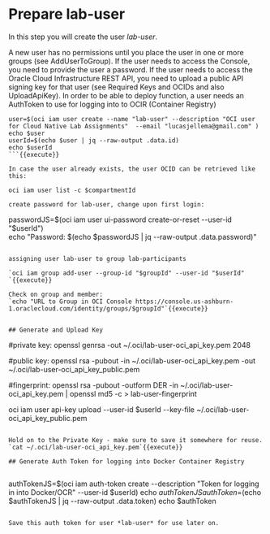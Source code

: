 # Prepare lab-user

In this step you will create the user *lab-user*.

A new user has no permissions until you place the user in one or more groups (see AddUserToGroup). 
If the user needs to access the Console, you need to provide the user a password. 
If the user needs to access the Oracle Cloud Infrastructure REST API, you need to upload a public API signing key for that user (see Required Keys and OCIDs and also UploadApiKey).
In order to be able to deploy function, a user needs an AuthToken to use for logging into to OCIR (Container Registry)

```
user=$(oci iam user create --name "lab-user" --description "OCI user for Cloud Native Lab Assignments"  --email "lucasjellema@gmail.com" )  
echo $user
userId=$(echo $user | jq --raw-output .data.id)
echo $userId
```{{execute}}

In case the user already exists, the user OCID can be retrieved like this:

oci iam user list -c $compartmentId

create password for lab-user, change upon first login:
```
passwordJS=$(oci iam user ui-password create-or-reset --user-id  "$userId")  
echo "Password: $(echo $passwordJS | jq --raw-output .data.password)"
```{{execute}}

assigning user lab-user to group lab-participants

`oci iam group add-user --group-id "$groupId" --user-id "$userId" `{{execute}}

Check on group and member:
`echo "URL to Group in OCI Console https://console.us-ashburn-1.oraclecloud.com/identity/groups/$groupId"`{{execute}}


## Generate and Upload Key

```
#private key:
openssl genrsa -out ~/.oci/lab-user-oci_api_key.pem 2048

#public key:
openssl rsa -pubout -in ~/.oci/lab-user-oci_api_key.pem -out ~/.oci/lab-user-oci_api_key_public.pem

#fingerprint:
openssl rsa -pubout -outform DER -in ~/.oci/lab-user-oci_api_key.pem | openssl md5 -c > lab-user-fingerprint

oci iam user api-key upload --user-id $userId  --key-file ~/.oci/lab-user-oci_api_key_public.pem
```{{execute}}

Hold on to the Private Key - make sure to save it somewhere for reuse.
`cat ~/.oci/lab-user-oci_api_key.pem`{{execute}}

## Generate Auth Token for logging into Docker Container Registry


```
authTokenJS=$(oci iam auth-token create --description "Token for logging in into Docker/OCR" --user-id $userId)
echo $authTokenJS
authToken=$(echo $authTokenJS | jq --raw-output .data.token)
echo $authToken
```{{execute}}

Save this auth token for user *lab-user* for use later on.